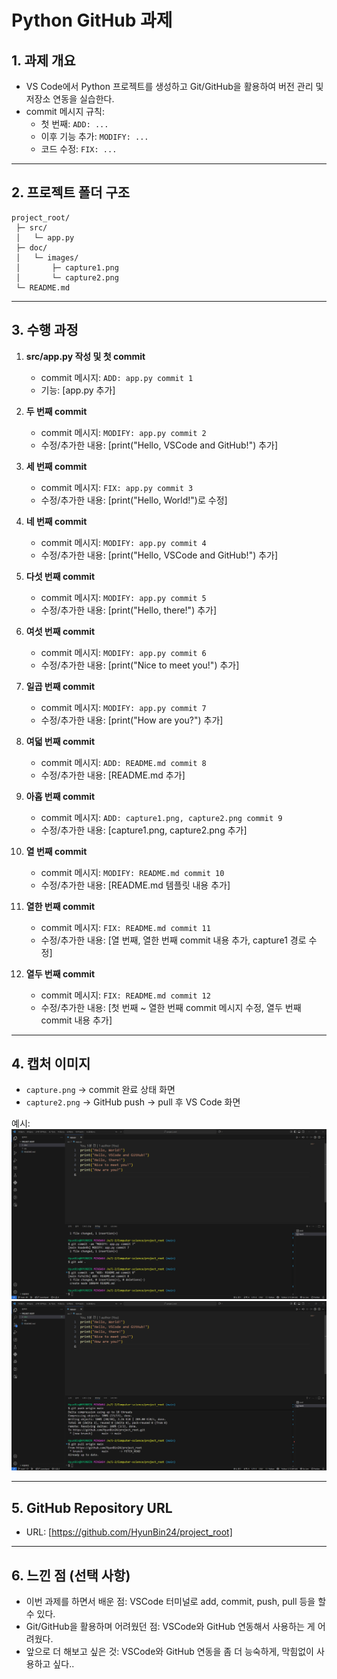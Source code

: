 # Python GitHub 과제

## 1. 과제 개요
- VS Code에서 Python 프로젝트를 생성하고 Git/GitHub을 활용하여 버전 관리 및 저장소 연동을 실습한다.  
- commit 메시지 규칙:  
  - 첫 번째: `ADD: ...`  
  - 이후 기능 추가: `MODIFY: ...`  
  - 코드 수정: `FIX: ...`  

---

## 2. 프로젝트 폴더 구조
```
project_root/
 ├─ src/
 │   └─ app.py
 ├─ doc/
 │   └─ images/
 │       ├─ capture1.png
 │       └─ capture2.png
 └─ README.md
```

---

## 3. 수행 과정
1. **src/app.py 작성 및 첫 commit**
   - commit 메시지: `ADD: app.py commit 1`  
   - 기능: [app.py 추가]  

2. **두 번째 commit**
   - commit 메시지: `MODIFY: app.py commit 2`  
   - 수정/추가한 내용: [print("Hello, VSCode and GitHub!") 추가]  

3. **세 번째 commit**
   - commit 메시지: `FIX: app.py commit 3`  
   - 수정/추가한 내용: [print("Hello, World!")로 수정]  

4. **네 번째 commit**
   - commit 메시지: `MODIFY: app.py commit 4`  
   - 수정/추가한 내용: [print("Hello, VSCode and GitHub!") 추가]  

5. **다섯 번째 commit**
   - commit 메시지: `MODIFY: app.py commit 5`  
   - 수정/추가한 내용: [print("Hello, there!") 추가]  

6. **여섯 번째 commit**
   - commit 메시지: `MODIFY: app.py commit 6`  
   - 수정/추가한 내용: [print("Nice to meet you!") 추가]  

7. **일곱 번째 commit**
   - commit 메시지: `MODIFY: app.py commit 7`  
   - 수정/추가한 내용: [print("How are you?") 추가]  

8. **여덟 번째 commit**
   - commit 메시지: `ADD: README.md commit 8`  
   - 수정/추가한 내용: [README.md 추가]  

9. **아홉 번째 commit**
   - commit 메시지: `ADD: capture1.png, capture2.png commit 9`  
   - 수정/추가한 내용: [capture1.png, capture2.png 추가]

10. **열 번째 commit**
    - commit 메시지: `MODIFY: README.md commit 10`  
    - 수정/추가한 내용: [README.md 템플릿 내용 추가]

11. **열한 번째 commit**
    - commit 메시지: `FIX: README.md commit 11`  
    - 수정/추가한 내용: [열 번째, 열한 번째 commit 내용 추가, capture1 경로 수정]

12. **열두 번째 commit**
    - commit 메시지: `FIX: README.md commit 12`  
    - 수정/추가한 내용: [첫 번째 ~ 열한 번째 commit 메시지 수정, 열두 번째 commit 내용 추가]

---

## 4. 캡처 이미지
- `capture.png` → commit 완료 상태 화면  
- `capture2.png` → GitHub push → pull 후 VS Code 화면  

예시:  
![첫번째 캡처](doc/images/capture1.png)  
![두번째 캡처](doc/images/capture2.png)  

---

## 5. GitHub Repository URL
- URL: [https://github.com/HyunBin24/project_root]  

---

## 6. 느낀 점 (선택 사항)
- 이번 과제를 하면서 배운 점: VSCode 터미널로 add, commit, push, pull 등을 할 수 있다. 
- Git/GitHub을 활용하며 어려웠던 점: VSCode와 GitHub 연동해서 사용하는 게 어려웠다.
- 앞으로 더 해보고 싶은 것: VSCode와 GitHub 연동을 좀 더 능숙하게, 막힘없이 사용하고 싶다..